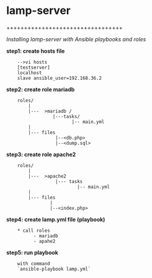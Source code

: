 lamp-server
===
+++++++++++++++++++++++++++++++++


*Installing lamp-server with Ansible playbooks and roles*

**step1:  create hosts file**

        -->vi hosts  
        [testserver]  
        localhost  
        slave ansible_user=192.168.36.2
        
        
**step2:   create role mariadb**  

        roles/
            |  
            |---  >mariadb /   
                     |---tasks/  
                            |-- main.yml  
            |
            |--- files  
                      |--<db.php>  
                      |--<dump.sql>
                      
**step3:    create role apache2**

        roles/  
            |  
            |---  >apache2  
                      |--- tasks  
                              |-- main.yml  
            |  
            |--- files  
                    |  
                    |--<index.php>
        
        
**step4:   create lamp.yml file (playbook)**

        * call roles   
              - mariadb  
              - apahe2
    

**step5:    run playbook**

        with command
        `ansible-playbook lamp.yml`
